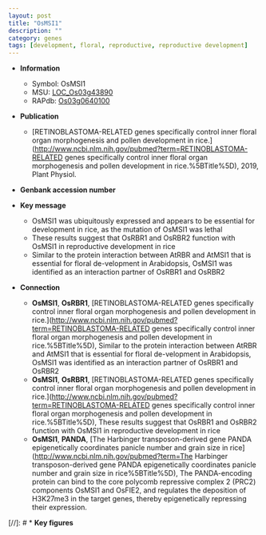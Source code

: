 ```yaml
---
layout: post
title: "OsMSI1"
description: ""
category: genes
tags: [development, floral, reproductive, reproductive development]
---
```


* **Information**  
    + Symbol: OsMSI1  
    + MSU: [LOC_Os03g43890](http://rice.uga.edu/cgi-bin/ORF_infopage.cgi?orf=LOC_Os03g43890)  
    + RAPdb: [Os03g0640100](https://rapdb.dna.affrc.go.jp/locus/?name=Os03g0640100)  

* **Publication**  
    + [RETINOBLASTOMA-RELATED genes specifically control inner floral organ morphogenesis and pollen development in rice.](http://www.ncbi.nlm.nih.gov/pubmed?term=RETINOBLASTOMA-RELATED genes specifically control inner floral organ morphogenesis and pollen development in rice.%5BTitle%5D), 2019, Plant Physiol.

* **Genbank accession number**  

* **Key message**  
    + OsMSI1 was ubiquitously expressed and appears to be essential for development in rice, as the mutation of OsMSI1 was lethal
    + These results suggest that OsRBR1 and OsRBR2 function with OsMSI1 in reproductive development in rice
    + Similar to the protein interaction between AtRBR and AtMSI1 that is essential for floral de-velopment in Arabidopsis, OsMSI1 was identified as an interaction partner of OsRBR1 and OsRBR2

* **Connection**  
    + __OsMSI1__, __OsRBR1__, [RETINOBLASTOMA-RELATED genes specifically control inner floral organ morphogenesis and pollen development in rice.](http://www.ncbi.nlm.nih.gov/pubmed?term=RETINOBLASTOMA-RELATED genes specifically control inner floral organ morphogenesis and pollen development in rice.%5BTitle%5D),  Similar to the protein interaction between AtRBR and AtMSI1 that is essential for floral de-velopment in Arabidopsis, OsMSI1 was identified as an interaction partner of OsRBR1 and OsRBR2
    + __OsMSI1__, __OsRBR1__, [RETINOBLASTOMA-RELATED genes specifically control inner floral organ morphogenesis and pollen development in rice.](http://www.ncbi.nlm.nih.gov/pubmed?term=RETINOBLASTOMA-RELATED genes specifically control inner floral organ morphogenesis and pollen development in rice.%5BTitle%5D),  These results suggest that OsRBR1 and OsRBR2 function with OsMSI1 in reproductive development in rice
    + __OsMSI1__, __PANDA__, [The Harbinger transposon-derived gene PANDA epigenetically coordinates panicle number and grain size in rice](http://www.ncbi.nlm.nih.gov/pubmed?term=The Harbinger transposon-derived gene PANDA epigenetically coordinates panicle number and grain size in rice%5BTitle%5D), The PANDA-encoding protein can bind to the core polycomb repressive complex 2 (PRC2) components OsMSI1 and OsFIE2, and regulates the deposition of H3K27me3 in the target genes, thereby epigenetically repressing their expression.

[//]: # * **Key figures**  


